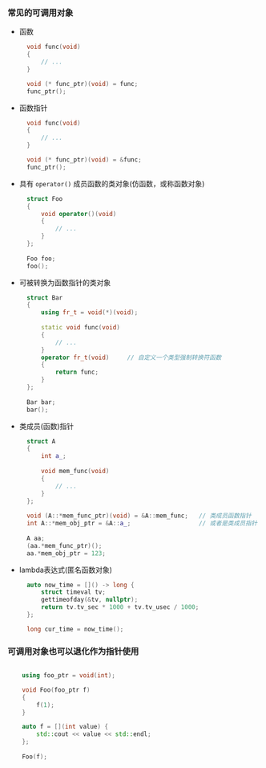 

### 常见的可调用对象

- 函数
  ```c++
    void func(void)
    {
        // ...
    }
  
    void (* func_ptr)(void) = func;
    func_ptr();
  ```

- 函数指针
  ```c++
    void func(void)
    {
        // ...
    }
  
    void (* func_ptr)(void) = &func;
    func_ptr();
  ```

- 具有 `operator()` 成员函数的类对象(仿函数，或称函数对象)
  ```c++
    struct Foo
    {
        void operator()(void)
        {
            // ...
        }
    };
    
    Foo foo;
    foo();
  ```
    
- 可被转换为函数指针的类对象
  ```c++
    struct Bar
    {
        using fr_t = void(*)(void);
        
        static void func(void)
        {
            // ...
        }
        operator fr_t(void)     // 自定义一个类型强制转换符函数
        {
            return func;
        }
    };
    
    Bar bar;
    bar();
  ```

- 类成员(函数)指针
  ```c++
    struct A
    {
        int a_;
        
        void mem_func(void)
        {
            // ...
        }
    };
    
    void (A::*mem_func_ptr)(void) = &A::mem_func;   // 类成员函数指针
    int A::*mem_obj_ptr = &A::a_;                   // 或者是类成员指针
    
    A aa;
    (aa.*mem_func_ptr)();
    aa.*mem_obj_ptr = 123;
  ```

- lambda表达式(匿名函数对象)
  ```c++
    auto now_time = []() -> long {
        struct timeval tv;
        gettimeofday(&tv, nullptr);
        return tv.tv_sec * 1000 + tv.tv_usec / 1000;
    };

    long cur_time = now_time();
  ```


### 可调用对象也可以退化作为指针使用

```c++

    using foo_ptr = void(int);

    void Foo(foo_ptr f)
    {
        f(1);
    }

    auto f = [](int value) {
        std::cout << value << std::endl;
    };
    
    Foo(f);
```
